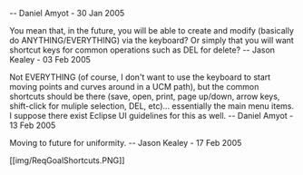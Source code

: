 -- Daniel Amyot - 30 Jan 2005

You mean that, in the future, you will be able to create and modify (basically do ANYTHING/EVERYTHING) via the keyboard? Or simply that you will want shortcut keys for common operations such as DEL for delete? -- Jason Kealey - 03 Feb 2005

Not EVERYTHING (of course, I don't want to use the keyboard to start moving points and curves around in a UCM path), but the common shortcuts should be there (save, open, print, page up/down, arrow keys, shift-click for muliple selection, DEL, etc)... essentially the main menu items. I suppose there exist Eclipse UI guidelines for this as well. -- Daniel Amyot - 13 Feb 2005

Moving to future for uniformity. -- Jason Kealey - 17 Feb 2005 


[[img/ReqGoalShortcuts.PNG]]